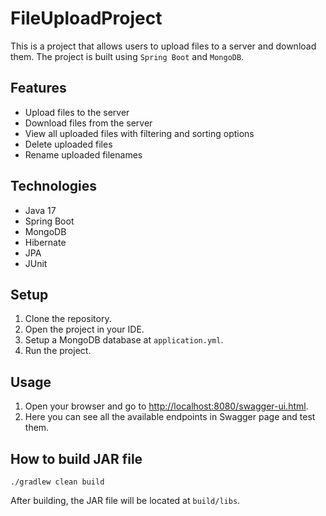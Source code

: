 # FileUploadProject
This is a project that allows users to upload files to a server and download them. The project is built using `Spring Boot` and `MongoDB`.

## Features
- Upload files to the server
- Download files from the server
- View all uploaded files with filtering and sorting options
- Delete uploaded files
- Rename uploaded filenames

## Technologies
- Java 17
- Spring Boot
- MongoDB
- Hibernate
- JPA
- JUnit

## Setup
1. Clone the repository.
2. Open the project in your IDE.
3. Setup a MongoDB database at `application.yml`.
4. Run the project.

## Usage
1. Open your browser and go to [http://localhost:8080/swagger-ui.html](http://localhost:8080/swagger-ui.html).
2. Here you can see all the available endpoints in Swagger page and test them.

## How to build JAR file
```shell
./gradlew clean build
```
After building, the JAR file will be located at `build/libs`.